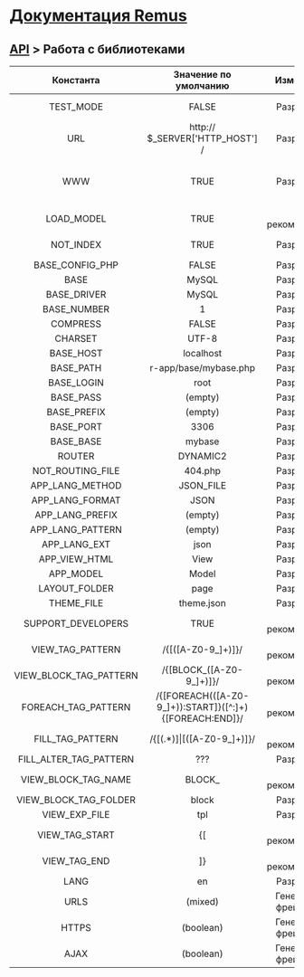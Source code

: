 [Документация Remus](https://github.com/RomensTeam/Remus/blob/documentation/documentation/index.md)
================

[API](https://github.com/RomensTeam/Remus/blob/documentation/documentation/index.md#iii-api) > Работа с библиотеками
----

|        Константа       |                         Значение по умолчанию                        | Изменение | Описание |
|:----------------------:|:--------------------------------------------------------------------:|:---------:|:--------:|
|        TEST_MODE       |                                 FALSE                                |Разрешено| Флаг режима тестирования.|
|           URL          |                    http:// $_SERVER['HTTP_HOST'] /                   |Разрешено| Адрес сайта|
|           WWW          |                                 TRUE                                 | Разрешено| Оставлять ли доступ к сайту через www.example.com|
|       LOAD_MODEL       |                                 TRUE                                 | Не рекомендуется|Флаг загрузки модели|
|        NOT_INDEX       |                                 TRUE                                 | Разрешено|Флаг доступа к index.php|
|     BASE_CONFIG_PHP    |                                 FALSE                                | Разрешено|          |
|          BASE          |                                 MySQL                                | Разрешено|          |
|       BASE_DRIVER      |                                 MySQL                                | Разрешено|          |
|       BASE_NUMBER      |                                   1                                  | Разрешено|          |
|        COMPRESS        |                                 FALSE                                | Разрешено|          |
|         CHARSET        |                                 UTF-8                                | Разрешено|          |
|        BASE_HOST       |                               localhost                              | Разрешено|          |
|        BASE_PATH       |                         r-app/base/mybase.php                        | Разрешено|          |
|       BASE_LOGIN       |                                 root                                 | Разрешено|          |
|        BASE_PASS       |                                (empty)                               | Разрешено|          |
|       BASE_PREFIX      |                                (empty)                               | Разрешено|          |
|        BASE_PORT       |                                 3306                                 | Разрешено|          |
|        BASE_BASE       |                                mybase                                | Разрешено|          |
|         ROUTER         |                               DYNAMIC2                               | Разрешено|          |
|    NOT_ROUTING_FILE    |                                404.php                               | Разрешено|          |
|     APP_LANG_METHOD    |                               JSON_FILE                              | Разрешено|          |
|     APP_LANG_FORMAT    |                                 JSON                                 | Разрешено|          |
|     APP_LANG_PREFIX    |                                (empty)                               | Разрешено|          |
|    APP_LANG_PATTERN    |                                (empty)                               | Разрешено|          |
|      APP_LANG_EXT      |                                 json                                 | Разрешено|          |
|      APP_VIEW_HTML     |                                 View                                 | Разрешено|          |
|        APP_MODEL       |                                 Model                                | Разрешено|          |
|      LAYOUT_FOLDER     |                                 page                                 | Разрешено|          |
|       THEME_FILE       |                              theme.json                              | Разрешено|          |
|   SUPPORT_DEVELOPERS   |                                 TRUE                                 | Не рекомендуется|          |
|    VIEW_TAG_PATTERN    |                         /{\[([A-Z0-9_]+)\]\}/                        | Не рекомендуется|          |
| VIEW_BLOCK_TAG_PATTERN |                      /{\[BLOCK_([A-Z0-9_]+)\]\}/                     | Не рекомендуется|          |
|   FOREACH_TAG_PATTERN  | /\{\[FOREACH\(([A-Z0-9_]+)\)\:START\]\}([^\:]+)\{\[FOREACH\:END\]\}/ | Не рекомендуется|          |
|    FILL_TAG_PATTERN    |                   /\{\[(.*)\]\|\[([A-Z0-9_]+)\]\}/                   | Не рекомендуется|          |
| FILL_ALTER_TAG_PATTERN |                                  ???                                 | Разрешено|          |
|   VIEW_BLOCK_TAG_NAME  |                                BLOCK_                                | Не рекомендуется|          |
|  VIEW_BLOCK_TAG_FOLDER |                                 block                                | Разрешено|          |
|      VIEW_EXP_FILE     |                                  tpl                                 | Разрешено|          |
|     VIEW_TAG_START     |                                  {[                                  |Не рекомендуется|          |
|      VIEW_TAG_END      |                                  ]}                                  |Не рекомендуется|          |
|          LANG          |                                  en                                  |Разрешено|          |
|          URLS          |                                (mixed)                               |Генерирует фреймворк|          |
|          HTTPS         |                               (boolean)                              |Генерирует фреймворк|          |
|          AJAX          |                               (boolean)                              |Генерирует фреймворк|          |
